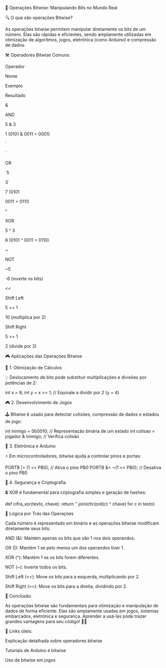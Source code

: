 🚀 Operações Bitwise: Manipulando Bits no Mundo Real

🔍 O que são operações Bitwise?

As operações bitwise permitem manipular diretamente os bits de um número. Elas são rápidas e eficientes, sendo amplamente utilizadas em otimização de algoritmos, jogos, eletrônica (como Arduino) e compressão de dados.

🛠️ Operadores Bitwise Comuns:

Operador

Nome

Exemplo

Resultado

&

AND

5 & 3

1 (0101 & 0011 = 0001)

`

`

OR

`5

3`

7 (0101

0011 = 0111)

^

XOR

5 ^ 3

6 (0101 ^ 0011 = 0110)

~

NOT

~5

-6 (inverte os bits)

<<

Shift Left

5 << 1

10 (multiplica por 2)

>>

Shift Right

5 >> 1

2 (divide por 2)

🎮 Aplicações das Operações Bitwise

🔢 1. Otimização de Cálculos

💡 Deslocamento de bits pode substituir multiplicações e divisões por potências de 2:

int x = 8;
int y = x >> 1; // Equivale a dividir por 2 (y = 4)

🎮 2. Desenvolvimento de Jogos

🕹️ Bitwise é usado para detectar colisões, compressão de dados e estados de jogo:

int inimigo = 0b0010; // Representação binária de um estado
int colisao = jogador & inimigo; // Verifica colisão

🔌 3. Eletrônica e Arduino

⚡ Em microcontroladores, bitwise ajuda a controlar pinos e portas:

PORTB |= (1 << PB0); // Ativa o pino PB0
PORTB &= ~(1 << PB0); // Desativa o pino PB0

🔎 4. Segurança e Criptografia

🔒 XOR é fundamental para criptografia simples e geração de hashes:

def cifra_xor(texto, chave):
    return ''.join(chr(ord(c) ^ chave) for c in texto)

🧠 Lógica por Trás das Operações

Cada número é representado em binário e as operações bitwise modificam diretamente seus bits:

AND (&): Mantém apenas os bits que são 1 nos dois operandos.

OR (|): Mantém 1 se pelo menos um dos operandos tiver 1.

XOR (^): Mantém 1 se os bits forem diferentes.

NOT (~): Inverte todos os bits.

Shift Left (<<): Move os bits para a esquerda, multiplicando por 2.

Shift Right (>>): Move os bits para a direita, dividindo por 2.

🎯 Conclusão

As operações bitwise são fundamentais para otimização e manipulação de dados de forma eficiente. Elas são amplamente usadas em jogos, sistemas embarcados, eletrônica e segurança. Aprender a usá-las pode trazer grandes vantagens para seu código! 🚀💡

🔗 Links úteis:

Explicação detalhada sobre operadores bitwise

Tutoriais de Arduino e bitwise

Uso de bitwise em jogos
